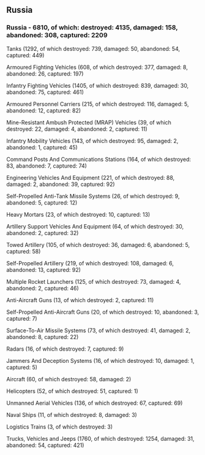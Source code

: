 
 
 ## Russia
 
 ### Russia - 6810, of which: destroyed: 4135, damaged: 158, abandoned: 308, captured: 2209

 

 

 Tanks (1292, of which destroyed: 739, damaged: 50, abandoned: 54, captured: 449)

 Armoured Fighting Vehicles (608, of which destroyed: 377, damaged: 8, abandoned: 26, captured: 197)

 Infantry Fighting Vehicles (1405, of which destroyed: 839, damaged: 30, abandoned: 75, captured: 461)

 Armoured Personnel Carriers (215, of which destroyed: 116, damaged: 5, abandoned: 12, captured: 82)

 Mine-Resistant Ambush Protected (MRAP) Vehicles (39, of which destroyed: 22, damaged: 4, abandoned: 2, captured: 11)

 Infantry Mobility Vehicles (143, of which destroyed: 95, damaged: 2, abandoned: 1, captured: 45)

 Command Posts And Communications Stations (164, of which destroyed: 83, abandoned: 7, captured: 74)

 Engineering Vehicles And Equipment (221, of which destroyed: 88, damaged: 2, abandoned: 39, captured: 92)

 Self-Propelled Anti-Tank Missile Systems (26, of which destroyed: 9, abandoned: 5, captured: 12)

 Heavy Mortars (23, of which destroyed: 10, captured: 13)

 Artillery Support Vehicles And Equipment (64, of which destroyed: 30, abandoned: 2, captured: 32)

 Towed Artillery (105, of which destroyed: 36, damaged: 6, abandoned: 5, captured: 58)

 Self-Propelled Artillery (219, of which destroyed: 108, damaged: 6, abandoned: 13, captured: 92)

 Multiple Rocket Launchers (125, of which destroyed: 73, damaged: 4, abandoned: 2, captured: 46)

 Anti-Aircraft Guns (13, of which destroyed: 2, captured: 11)

 Self-Propelled Anti-Aircraft Guns (20, of which destroyed: 10, abandoned: 3, captured: 7)

 Surface-To-Air Missile Systems (73, of which destroyed: 41, damaged: 2, abandoned: 8, captured: 22)

 Radars (16, of which destroyed: 7, captured: 9)

 Jammers And Deception Systems (16, of which destroyed: 10, damaged: 1, captured: 5)

 Aircraft (60, of which destroyed: 58, damaged: 2)

 Helicopters (52, of which destroyed: 51, captured: 1)

 Unmanned Aerial Vehicles (136, of which destroyed: 67, captured: 69)

 Naval Ships (11, of which destroyed: 8, damaged: 3)

 Logistics Trains (3, of which destroyed: 3)

 Trucks, Vehicles and Jeeps (1760, of which destroyed: 1254, damaged: 31, abandoned: 54, captured: 421)

